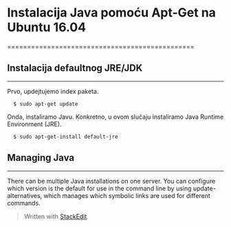 # Instalacija Java pomoću Apt-Get na Ubuntu 16.04
===============================================

## Instalacija defaultnog JRE/JDK
------------------------------------------------------------

Prvo, updejtujemo index paketa.

  ```  $ sudo apt-get update```

Onda, instaliramo Javu. Konkretno, u ovom slučaju instaliramo Java Runtime Environment (JRE).

  ```  $ sudo apt-get-install default-jre```

## Managing Java
------------------------------------------------------------
 
There can be multiple Java installations on one server. You can configure which version is the default for use in the command line by using update-alternatives, which manages which symbolic links are used for different commands.











> Written with [StackEdit](https://stackedit.io/).